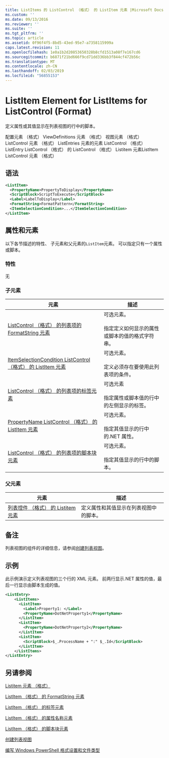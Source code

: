 ```yaml
---
title: ListItems 的 ListControl （格式） 的 ListItem 元素 |Microsoft Docs
ms.custom: ''
ms.date: 09/13/2016
ms.reviewer: ''
ms.suite: ''
ms.tgt_pltfrm: ''
ms.topic: article
ms.assetid: 0f96f4f5-8bd5-43ed-95e7-a7358115999a
caps.latest.revision: 11
ms.openlocfilehash: 1e0a1b2d20853650328b8cfd1513a08f7e167cd6
ms.sourcegitcommit: b6871f21bd666f9cd71dd336bb3f844cf472b56c
ms.translationtype: MT
ms.contentlocale: zh-CN
ms.lasthandoff: 02/03/2019
ms.locfileid: "56855153"
---
```

# <a name="listitem-element-for-listitems-for-listcontrol-format"></a>ListItem Element for ListItems for ListControl (Format)

定义属性或其值显示在列表视图的行中的脚本。

配置元素 （格式） ViewDefinitions 元素 （格式） 视图元素 （格式） ListControl 元素 （格式） ListEntries 元素的元素 ListControl （格式） ListEntry ListControl （格式） 的 ListControl （格式） Listitem 元素ListItem ListControl 元素 （格式）

## <a name="syntax"></a>语法

```xml
<ListItem>
  <PropertyName>PropertyToDisplay</PropertyName>
  <ScriptBlock>ScriptToExecute</ScriptBlock>
  <Label>LabelToDisplay</Label>
  <FormatString>FormatPattern</FormatString>
  <ItemSelectionCondition>...</ItemSelectionCondition>
</ListItem>
```

## <a name="attributes-and-elements"></a>属性和元素

以下各节描述的特性、 子元素和父元素的`ListItem`元素。 可以指定只有一个属性或脚本。

### <a name="attributes"></a>特性

无

### <a name="child-elements"></a>子元素

|元素|描述|
|-------------|-----------------|
|[ListControl （格式） 的列表项的 FormatString 元素](./formatstring-element-for-listitem-for-listcontrol-format.md)|可选元素。<br /><br /> 指定定义如何显示的属性或脚本的值的格式字符串。|
|[ItemSelectionCondition ListControl （格式） 的 ListItem 元素](./itemselectioncondition-element-for-listitem-for-listcontrol-format.md)|可选元素。<br /><br /> 定义必须存在要使用此列表项的条件。|
|[ListControl （格式） 的列表项的标签元素](./label-element-for-listitem-for-listcontrol-format.md)|可选元素<br /><br /> 指定属性或脚本值的行中的左侧显示的标签。|
|[PropertyName ListControl （格式） 的 ListItem 元素](./propertyname-element-for-listitem-for-listcontrol-format.md)|可选元素。<br /><br /> 指定其值显示的行中的.NET 属性。|
|[ListControl （格式） 的列表项的脚本块元素](./scriptblock-element-for-listitem-for-listcontrol-format.md)|可选元素。<br /><br /> 指定其值显示的行中的脚本。|

### <a name="parent-elements"></a>父元素

|元素|描述|
|-------------|-----------------|
|[列表控件 （格式） 的 Listitem 元素](./listitems-element-for-listentry-for-listcontrol-format.md)|定义属性和其值显示在列表视图中的脚本。|

## <a name="remarks"></a>备注

列表视图的组件的详细信息，请参阅[创建列表视图](./creating-a-list-view.md)。

## <a name="example"></a>示例

此示例演示定义列表视图的三个行的 XML 元素。 前两行显示.NET 属性的值，最后一行显示由脚本生成的值。

```xml
<ListEntry>
    <ListItems>
      <ListItem>
        <Label>Property1: </Label>
        <PropertyName>DotNetProperty1</PropertyName>
      </ListItem>
      <ListItem>
        <PropertyName>DotNetProperty2</PropertyName>
      </ListItem>
      <ListItem>
        <ScriptBlock>$_.ProcessName + ":" $_.Id</ScriptBlock>
      </ListItem>
    </ListItems>
</ListEntry>

```

## <a name="see-also"></a>另请参阅

[Listitem 元素 （格式）](./listitems-element-for-listentry-for-listcontrol-format.md)

[ListItem （格式） 的 FormatString 元素](./formatstring-element-for-listitem-for-listcontrol-format.md)

[ListItem （格式） 的标签元素](./label-element-for-listitem-for-listcontrol-format.md)

[ListItem （格式） 的属性名称元素](./propertyname-element-for-listitem-for-listcontrol-format.md)

[ListItem （格式） 的脚本块元素](./scriptblock-element-for-listitem-for-listcontrol-format.md)

[创建列表视图](./creating-a-list-view.md)

[编写 Windows PowerShell 格式设置和文件类型](./writing-a-powershell-formatting-file.md)
